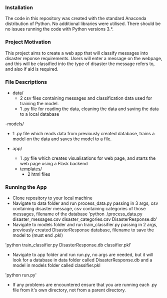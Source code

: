 ### Installation
The code in this repository was created with the standard Anaconda distribution of Python. No additional libraries were utilised. There should be no issues running the code with Python versions 3.*.

### Project Motivation
This project aims to create a web app that will classify messages into disaster reponse requirements. Users will enter a message on the webpage, and this will be classified into 
the type of disaster the message refers to, and also if aid is required.

### File Descriptions
- data/
  - 2 csv files containing messages and classification data used for training the model.
  - 1 .py file for reading the data, cleaning the data and saving the data to a local database

-models/
  - 1 .py file which reads data from previously created database, trains a model on the data and saves the model to a file.

- app/
  - 1 .py file which creates visualisations for web page, and starts the web page using a Flask backend
  - templates/
    - 2 html files 
    
### Running the App
- Clone repository to your local machine
- Navigate to data folder and run process_data.py passing in 3 args, csv containing disaster message, csv containing categories of those messages, filename of the database
'python .\process_data.py disaster_messages.csv disaster_categories.csv DisasterResponse.db'
- Navigate to models folder and run train_classifier.py passing in 2 args, previously created DisasterResponse database, filename to save the model to (must end .pkl)

'python train_classifier.py DisasterResponse.db classifier.pkl'
- Navigate to app folder and run run.py, no args are needed, but it will look for a database in data folder called DisasterResponse.db and a model in models folder called classifier.pkl
 
'python run.py'
- If any problems are encountered ensure that you are running each .py file from it's own directory, not from a parent directory.
 

